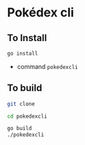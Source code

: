 # Pokédex cli

## To Install
```bash
go install 
```
- command `pokedexcli`

## To build

```bash
git clone 

cd pokedexcli

go build
./pokedexcli
```
